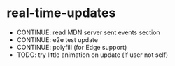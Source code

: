 # real-time-updates

* CONTINUE: read MDN server sent events section
* CONTINUE: e2e test update
* CONTINUE: polyfill (for Edge support)
* TODO: try little animation on update (if user not self)
